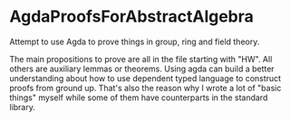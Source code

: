 # AgdaProofsForAbstractAlgebra
Attempt to use Agda to prove things in group, ring and field theory.

The main propositions to prove are all in the file starting with "HW". All others are auxiliary lemmas or theorems. Using agda can build a better understanding about how to use dependent typed language to construct proofs from ground up. That's also the reason why I wrote a lot of "basic things" myself while some of them have counterparts in the standard library.
